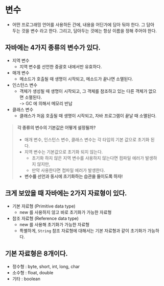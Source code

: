 # 변수

* 어떤 프로그래밍 언어를 사용하든 간에, 내용을 어딘가에 담아 둬야 한다. 그 담아 두는 것을 변수 라고 한다. 그리고, 담아두는 것에는 항상 이름을 정해 주어야 한다.&#x20;

## 자바에는 4가지 종류의 변수가 있다.&#x20;

* 지역 변수&#x20;
  * 지역 변수를 선언한 중괄호 내에서만 유효하다.&#x20;
* 매개 변수&#x20;
  * 메소드가 호출될 때 생명이 시작되고, 메소드가 끝나면 소멸된다.&#x20;
* 인스턴스 변수&#x20;
  * 객체가 생성될 때 생명이 시작되고, 그 객체를 참조하고 있는 다른 객체가 없으면 소멸된다. \
    \-> GC 에 의해서 메모리 반납
* 클래스 변수&#x20;
  * 클래스가 처음 호출될 때 생명이 시작되고, 자바 프로그램이 끝날 때 소멸된다.&#x20;

> #### 각 종류의 변수의 기본값은 어떻게 설정될까?&#x20;
>
> * 매개 변수, 인스턴스 변수, 클래스 변수는 각 타입의 기본 값으로 초기화 된다.&#x20;
> * 지역 변수는 기본값으로 초기화 되지 않는다.&#x20;
>   * 초기화 하지 않은 지역 변수를 사용하지 않는다면 컴파일 에러가 발생하지 않지만,&#x20;
>   * 만약 사용한다면 컴파일 에러가 발생한다.&#x20;
> * **변수를 선언과 동시에 초기화하는 습관을 들이도록 하자!**

## 크게 보았을 때 자바에는 2가지 자료형이 있다.&#x20;

* 기본 자료형 (Primitive data type)&#x20;
  * new 를 사용하지 않고 바로 초기화가 가능한 자료형&#x20;
* 참조 자료형 (Reference data type)&#x20;
  * new 를 사용해 초기화가 가능한 자료형&#x20;
  * 특별하게, `String` 참조 자료형에 대해서는 기본 자료형과 같이 초기화가 가능하다.&#x20;

## 기본 자료형은 8개이다.&#x20;

* 정수형 : byte, short, int, long, char&#x20;
* 소수형 : float, double&#x20;
* 기타 : boolean&#x20;
